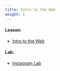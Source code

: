 ```yaml
---
title: Intro to the Web
weight: 1
---
```

#### Lesson:

* [Intro to the Web](https://coding-for-the-web.lsupathways.org/0_intro/intro_to_web/)

#### Lab:

* [Instagram Lab](https://coding-for-the-web.lsupathways.org/0_intro/instagram_project/)

  [](https://coding-for-the-web.lsupathways.org/0_intro/instagram_project/)